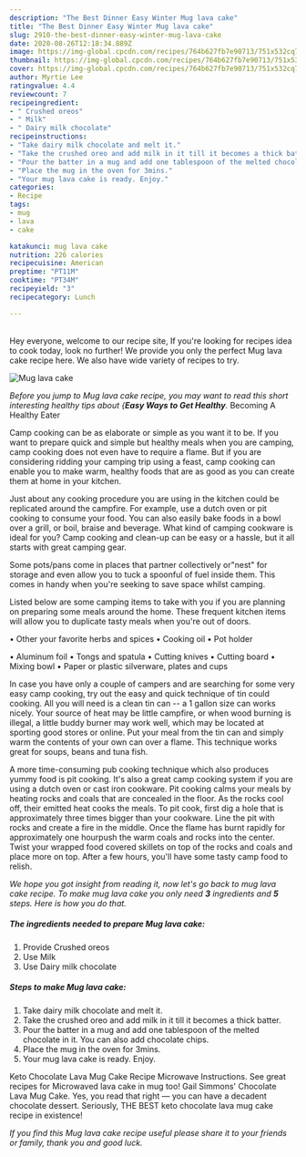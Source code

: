 ```yaml
---
description: "The Best Dinner Easy Winter Mug lava cake"
title: "The Best Dinner Easy Winter Mug lava cake"
slug: 2910-the-best-dinner-easy-winter-mug-lava-cake
date: 2020-08-26T12:18:34.889Z
image: https://img-global.cpcdn.com/recipes/764b627fb7e90713/751x532cq70/mug-lava-cake-recipe-main-photo.jpg
thumbnail: https://img-global.cpcdn.com/recipes/764b627fb7e90713/751x532cq70/mug-lava-cake-recipe-main-photo.jpg
cover: https://img-global.cpcdn.com/recipes/764b627fb7e90713/751x532cq70/mug-lava-cake-recipe-main-photo.jpg
author: Myrtie Lee
ratingvalue: 4.4
reviewcount: 7
recipeingredient:
- " Crushed oreos"
- " Milk"
- " Dairy milk chocolate"
recipeinstructions:
- "Take dairy milk chocolate and melt it."
- "Take the crushed oreo and add milk in it till it becomes a thick batter."
- "Pour the batter in a mug and add one tablespoon of the melted chocolate in it. You can also add chocolate chips."
- "Place the mug in the oven for 3mins."
- "Your mug lava cake is ready. Enjoy."
categories:
- Recipe
tags:
- mug
- lava
- cake

katakunci: mug lava cake 
nutrition: 226 calories
recipecuisine: American
preptime: "PT11M"
cooktime: "PT34M"
recipeyield: "3"
recipecategory: Lunch

---
```

<br>
Hey everyone, welcome to our recipe site, If you're looking for recipes idea to cook today, look no further! We provide you only the perfect Mug lava cake recipe here. We also have wide variety of recipes to try.
<br>


![Mug lava cake](https://img-global.cpcdn.com/recipes/764b627fb7e90713/751x532cq70/mug-lava-cake-recipe-main-photo.jpg)

<i>Before you jump to Mug lava cake recipe, you may want to read this short interesting healthy tips about {<strong>Easy Ways to Get Healthy</strong>.</i>
Becoming A Healthy Eater

    
Camp cooking can be as elaborate or simple as you want it to be. If you want to prepare quick and simple but healthy meals when you are camping, camp cooking does not even have to require a flame. But if you are considering ridding your camping trip using a feast, camp cooking can enable you to make warm, healthy foods that are as good as you can create them at home in your kitchen.

 Just about any cooking procedure you are using in the kitchen could be replicated around the campfire. For example, use a dutch oven or pit cooking to consume your food. You can also easily bake foods in a bowl over a grill, or boil, braise and beverage. What kind of camping cookware is ideal for you? Camp cooking and clean-up can be easy or a hassle, but it all starts with great camping gear.

Some pots/pans come in places that partner collectively or"nest" for storage and even allow you to tuck a spoonful of fuel inside them. This comes in handy when you're seeking to save space whilst camping.

Listed below are some camping items to take with you if you are planning on preparing some meals around the home. These frequent kitchen items will allow you to duplicate tasty meals when you're out of doors.


• Other your favorite herbs and spices
• Cooking oil
• Pot holder

• Aluminum foil
• Tongs and spatula
• Cutting knives
• Cutting board
• Mixing bowl
• Paper or plastic silverware, plates and cups

In case you have only a couple of campers and are searching for some very easy camp cooking, try out the easy and quick technique of tin could cooking. All you will need is a clean tin can -- a 1 gallon size can works nicely. Your source of heat may be little campfire, or when wood burning is illegal, a little buddy burner may work well, which may be located at sporting good stores or online. Put your meal from the tin can and simply warm the contents of your own can over a flame.  This technique works great for soups, beans and tuna fish.

A more time-consuming pub cooking technique which also produces yummy food is pit cooking.  It's also a great camp cooking system if you are using a dutch oven or cast iron cookware. Pit cooking calms your meals by heating rocks and coals that are concealed in the floor. As the rocks cool off, their emitted heat cooks the meals. To pit cook, first dig a hole that is approximately three times bigger than your cookware. Line the pit with rocks and create a fire in the middle. Once the flame has burnt rapidly for approximately one hourpush the warm coals and rocks into the center. Twist your wrapped food covered skillets on top of the rocks and coals and place more on top. After a few hours, you'll have some tasty camp food to relish.


<i>We hope you got insight from reading it, now let's go back to mug lava cake recipe. To make mug lava cake you only need <strong>3</strong> ingredients and <strong>5</strong> steps. Here is how you do that.
</i>

##### The ingredients needed to prepare Mug lava cake:

1. Provide  Crushed oreos
1. Use  Milk
1. Use  Dairy milk chocolate


##### Steps to make Mug lava cake:

1. Take dairy milk chocolate and melt it.
1. Take the crushed oreo and add milk in it till it becomes a thick batter.
1. Pour the batter in a mug and add one tablespoon of the melted chocolate in it. You can also add chocolate chips.
1. Place the mug in the oven for 3mins.
1. Your mug lava cake is ready. Enjoy.


Keto Chocolate Lava Mug Cake Recipe Microwave Instructions. See great recipes for Microwaved lava cake in mug too! Gail Simmons&#39; Chocolate Lava Mug Cake. Yes, you read that right — you can have a decadent chocolate dessert. Seriously, THE BEST keto chocolate lava mug cake recipe in existence! 

<i>If you find this Mug lava cake recipe useful please share it to your friends or family, thank you and good luck.</i>
